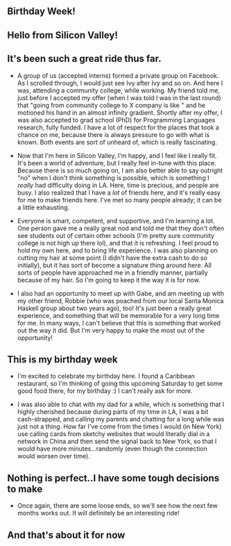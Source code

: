 ## Birthday Week!

## Hello from Silicon Valley!

## It's been such a great ride thus far.

- A group of us (accepted interns) formed a private group on Facebook. As I scrolled through, I would just see
  Ivy after Ivy and so on. And here I was, attending a community college, while working. My friend told me, just before I 
  accepted my offer (when I was told I was in the last round) that "going from community college to X company 
  is like " and he motioned his hand in an almost infinity gradient. Shortly after my offer, I was also accepted
  to grad school (PhD) for Programming Languages research, fully funded. I have a lot of respect for the places
  that took a chance on me, because there is always pressure to go with what is known.
  Both events are sort of unheard of, which is really fascinating.
  
- Now that I'm here in Silicon Valley, I'm happy, and I feel like I really fit. 
  It's been a world of adventure, but I really feel in-tune with this place. Because there is so much going on,
  I am also better able to say outright "no" when I don't think something is possible, which is something I *really*
  had difficulty doing in LA. Here, time is precious, and people are busy. 
  I also realized that I have a *lot* of friends here, and it's
  really easy for me to make friends here. I've met so many people already; it can be a little exhausting. 
  
- Everyone is smart, competent, and supportive, and I'm learning a lot. One person gave me a really great nod
  and told me that they don't often see students out of certain other schools (I'm pretty sure community college is
  not high up there lol), and that it is refreshing. I feel proud to hold my own here, and to bring life experience.
  I was also planning on cutting my hair at some point (I didn't have the extra cash to do so initially), 
  but it has sort of become a signature thing around here. All sorts of people have approached me in a friendly
  manner, partially because of my hair. So I'm going to keep it the way it is for now.
  
- I also had an opportunity to meet up with Gabe, and am meeting up with my other friend, Robbie (who was poached
  from our local Santa Monica Haskell group about two years ago), too! It's just been a really great experience,
  and something that will be memorable for a very long time for me. In many ways, I can't believe that this is 
  something that worked out the way it did. But I'm very happy to make the most out of the opportunity!
  
## This is my birthday week

- I'm excited to celebrate my birthday here. I found a Caribbean restaurant, so I'm thinking of going this upcoming
  Saturday to get some good food there, for my birthday :) I can't really ask for more.
  
- I was also able to chat with my dad for a while, which is something that I highly cherished because during parts
  of my time in LA, I was a bit cash-strapped, and calling my parents and chatting for a long while was just not a thing.
  How far I've come from the times I would (in New York) use calling cards from sketchy websites
  that would literally dial in a network in China
  and then send the signal back to New York, so that I would have more minutes...randomly (even though the connection
  would worsen over time). 
  
## Nothing is perfect..I have some tough decisions to make

- Once again, there are some loose ends, so we'll see how the next few months works out. It will definitely be an
  interesting ride!
  
## And that's about it for now
